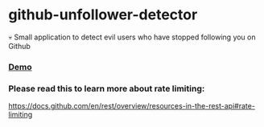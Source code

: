 # github-unfollower-detector
:skull: Small application to detect evil users who have stopped following you on Github

### [Demo](https://datadaimon.github.io/github-unfollower-detector/)


### Please read this to learn more about rate limiting: 
https://docs.github.com/en/rest/overview/resources-in-the-rest-api#rate-limiting
